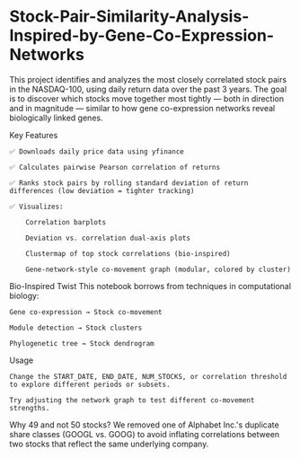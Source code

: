 # Stock-Pair-Similarity-Analysis-Inspired-by-Gene-Co-Expression-Networks
 This project identifies and analyzes the most closely correlated stock pairs in the NASDAQ-100, using daily return data over the past 3 years. The goal is to discover which stocks move together most tightly — both in direction and in magnitude — similar to how gene co-expression networks reveal biologically linked genes.

Key Features

    ✅ Downloads daily price data using yfinance

    ✅ Calculates pairwise Pearson correlation of returns

    ✅ Ranks stock pairs by rolling standard deviation of return differences (low deviation = tighter tracking)

    ✅ Visualizes:

        Correlation barplots

        Deviation vs. correlation dual-axis plots

        Clustermap of top stock correlations (bio-inspired)

        Gene-network-style co-movement graph (modular, colored by cluster)

Bio-Inspired Twist
This notebook borrows from techniques in computational biology:

    Gene co-expression → Stock co-movement

    Module detection → Stock clusters

    Phylogenetic tree → Stock dendrogram

Usage

    Change the START_DATE, END_DATE, NUM_STOCKS, or correlation threshold to explore different periods or subsets.

    Try adjusting the network graph to test different co-movement strengths.

Why 49 and not 50 stocks?
We removed one of Alphabet Inc.'s duplicate share classes (GOOGL vs. GOOG) to avoid inflating correlations between two stocks that reflect the same underlying company.
